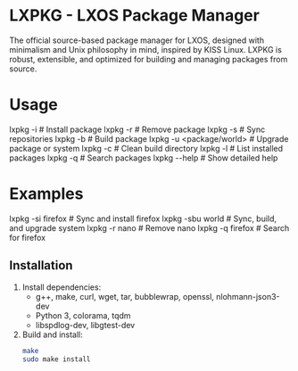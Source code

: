 # LXPKG - LXOS Package Manager

The official source-based package manager for LXOS, designed with minimalism and Unix philosophy in mind, inspired by KISS Linux. LXPKG is robust, extensible, and optimized for building and managing packages from source.

# Usage

lxpkg -i <package>       # Install package
lxpkg -r <package>       # Remove package
lxpkg -s                 # Sync repositories
lxpkg -b <package>       # Build package
lxpkg -u <package/world> # Upgrade package or system
lxpkg -c <package>       # Clean build directory
lxpkg -l                 # List installed packages
lxpkg -q <query>         # Search packages
lxpkg --help             # Show detailed help

# Examples

lxpkg -si firefox        # Sync and install firefox
lxpkg -sbu world         # Sync, build, and upgrade system
lxpkg -r nano            # Remove nano
lxpkg -q firefox         # Search for firefox

## Installation

1. Install dependencies:
   - g++, make, curl, wget, tar, bubblewrap, openssl, nlohmann-json3-dev
   - Python 3, colorama, tqdm
   - libspdlog-dev, libgtest-dev
2. Build and install:
   ```bash
   make
   sudo make install

